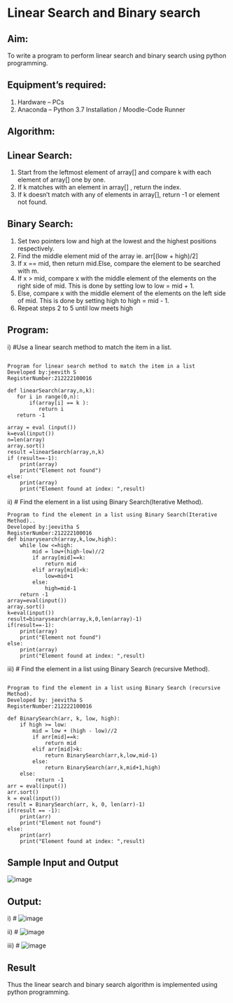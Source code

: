 # Linear Search and Binary search
## Aim:
To write a program to perform linear search and binary search using python programming.
## Equipment’s required:
1.	Hardware – PCs
2.	Anaconda – Python 3.7 Installation / Moodle-Code Runner
## Algorithm:
## Linear Search:
1.	Start from the leftmost element of array[] and compare k with each element of array[] one by one.
2.	If k matches with an element in array[] , return the index.
3.	If k doesn’t match with any of elements in array[], return -1 or element not found.
## Binary Search:
1.	Set two pointers low and high at the lowest and the highest positions respectively.
2.	Find the middle element mid of the array ie. arr[(low + high)/2]
3.	If x == mid, then return mid.Else, compare the element to be searched with m.
4.	If x > mid, compare x with the middle element of the elements on the right side of mid. This is done by setting low to low = mid + 1.
5.	Else, compare x with the middle element of the elements on the left side of mid. This is done by setting high to high = mid - 1.
6.	Repeat steps 2 to 5 until low meets high
## Program:
i)	#Use a linear search method to match the item in a list.
```

Program for linear search method to match the item in a list
Developed by:jeevith S
RegisterNumber:212222100016 

def linearSearch(array,n,k):
   for i in range(0,n):
       if(array[i] == k ):
          return i
   return -1

array = eval (input())
k=eval(input())
n=len(array)
array.sort()
result =linearSearch(array,n,k)
if (result==-1):
    print(array)
    print("Element not found")
else:
    print(array)
    print("Element found at index: ",result)

```
ii)	# Find the element in a list using Binary Search(Iterative Method).
```
Program to find the element in a list using Binary Search(Iterative Method)..
Developed by:jeevitha S
RegisterNumber:212222100016 
def binarysearch(array,k,low,high):
    while low <=high:
        mid = low+(high-low)//2
        if array[mid]==k:
            return mid
        elif array[mid]<k:
            low=mid+1
        else:
            high=mid-1
    return -1
array=eval(input())
array.sort()
k=eval(input())
result=binarysearch(array,k,0,len(array)-1)
if(result==-1):
    print(array)
    print("Element not found")
else:
    print(array)
    print("Element found at index: ",result)

```
iii)	# Find the element in a list using Binary Search (recursive Method).
```

Program to find the element in a list using Binary Search (recursive Method).
Developed by: jeevitha S
RegisterNumber:212222100016 

def BinarySearch(arr, k, low, high):
    if high >= low:
        mid = low + (high - low)//2
        if arr[mid]==k:
            return mid
        elif arr[mid]>k:
            return BinarySearch(arr,k,low,mid-1)
        else:
            return BinarySearch(arr,k,mid+1,high)
    else:
         return -1
arr = eval(input())
arr.sort()
k = eval(input())
result = BinarySearch(arr, k, 0, len(arr)-1)
if(result == -1):
    print(arr)
    print("Element not found")
else:
    print(arr)
    print("Element found at index: ",result)

```
## Sample Input and Output
![image](https://user-images.githubusercontent.com/123623197/235311860-fbff0d6e-9a8c-4256-a1fe-09881eefaf8e.png)

## Output:

i) # ![image](https://user-images.githubusercontent.com/123623197/235312095-6fb7f2e2-240b-4b8e-9cdd-347404c05d85.png)

ii) # ![image](https://user-images.githubusercontent.com/123623197/235312132-749298b4-eaca-4244-b50c-7e59b964af0a.png)

iii) # ![image](https://user-images.githubusercontent.com/123623197/235312222-671d4c4f-7a53-4e4c-9357-a9fe39b665d6.png)

## Result
Thus the linear search and binary search algorithm is implemented using python programming.
